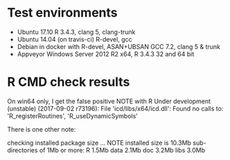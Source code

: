 # Test environments
* Ubuntu 17.10 R 3.4.3, clang 5, clang-trunk
* Ubuntu 14.04 (on travis-ci) R-devel, gcc
* Debian in docker with R-devel, ASAN+UBSAN GCC 7.2, clang 5 & trunk
* Appveyor Windows Server 2012 R2 x64, R 3.4.3 32 and 64 bit

# R CMD check results

On win64 only, I get the false positive NOTE with R Under development (unstable) (2017-09-02 r73196):
File 'icd/libs/x64/icd.dll':
  Found no calls to: 'R_registerRoutines', 'R_useDynamicSymbols'

There is one other note:

checking installed package size ... NOTE
  installed size is 10.3Mb
  sub-directories of 1Mb or more:
    R      1.5Mb
    data   2.1Mb
    doc    3.2Mb
    libs   3.0Mb
